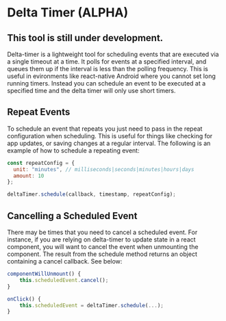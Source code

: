 # Delta Timer (ALPHA)

## This tool is still under development.

Delta-timer is a lightweight tool for scheduling events that are executed via a single timeout at a time. It polls for events at a specified interval, and queues them up if the interval is less than the polling frequency. This is useful in evironments like react-native Android where you cannot set long running timers. Instead you can schedule an event to be executed at a specified time and the delta timer will only use short timers.

## Repeat Events

To schedule an event that repeats you just need to pass in the repeat configuration when scheduling. This is useful for things like checking for app updates, or saving changes at a regular interval. The following is an example of how to schedule a repeating event:

```javascript
const repeatConfig = {
  unit: "minutes", // milliseconds|seconds|minutes|hours|days
  amount: 10
};

deltaTimer.schedule(callback, timestamp, repeatConfig);
```

## Cancelling a Scheduled Event

There may be times that you need to cancel a scheduled event. For instance, if you are relying on delta-timer to update state in a react component, you will want to cancel the event when unmounting the component. The result from the schedule method returns an object containing a cancel callback. See below:

```javascript
componentWillUnmount() {
    this.scheduledEvent.cancel();
}

onClick() {
    this.scheduledEvent = deltaTimer.schedule(...);
}
```
